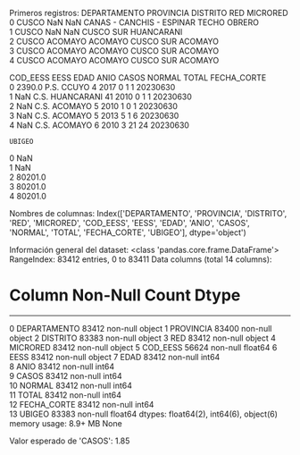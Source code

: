 Primeros registros:
  DEPARTAMENTO PROVINCIA DISTRITO                        RED      MICRORED  \
0        CUSCO       NaN      NaN  CANAS - CANCHIS - ESPINAR  TECHO OBRERO   
1        CUSCO       NaN      NaN                  CUSCO SUR    HUANCARANI   
2        CUSCO   ACOMAYO  ACOMAYO                  CUSCO SUR       ACOMAYO   
3        CUSCO   ACOMAYO  ACOMAYO                  CUSCO SUR       ACOMAYO   
4        CUSCO   ACOMAYO  ACOMAYO                  CUSCO SUR       ACOMAYO   

   COD_EESS             EESS  EDAD  ANIO  CASOS  NORMAL  TOTAL  FECHA_CORTE  \
0    2390.0       P.S. CCUYO     4  2017      0       1      1     20230630   
1       NaN  C.S. HUANCARANI    41  2010      0       1      1     20230630   
2       NaN     C.S. ACOMAYO     5  2010      1       0      1     20230630   
3       NaN     C.S. ACOMAYO     5  2013      5       1      6     20230630   
4       NaN     C.S. ACOMAYO     6  2010      3      21     24     20230630   

    UBIGEO  
0      NaN  
1      NaN  
2  80201.0  
3  80201.0  
4  80201.0  

Nombres de columnas:
Index(['DEPARTAMENTO', 'PROVINCIA', 'DISTRITO', 'RED', 'MICRORED', 'COD_EESS',
       'EESS', 'EDAD', 'ANIO', 'CASOS', 'NORMAL', 'TOTAL', 'FECHA_CORTE',
       'UBIGEO'],
      dtype='object')

Información general del dataset:
<class 'pandas.core.frame.DataFrame'>
RangeIndex: 83412 entries, 0 to 83411
Data columns (total 14 columns):
 #   Column        Non-Null Count  Dtype  
---  ------        --------------  -----  
 0   DEPARTAMENTO  83412 non-null  object 
 1   PROVINCIA     83400 non-null  object 
 2   DISTRITO      83383 non-null  object 
 3   RED           83412 non-null  object 
 4   MICRORED      83412 non-null  object 
 5   COD_EESS      56624 non-null  float64
 6   EESS          83412 non-null  object 
 7   EDAD          83412 non-null  int64  
 8   ANIO          83412 non-null  int64  
 9   CASOS         83412 non-null  int64  
 10  NORMAL        83412 non-null  int64  
 11  TOTAL         83412 non-null  int64  
 12  FECHA_CORTE   83412 non-null  int64  
 13  UBIGEO        83383 non-null  float64
dtypes: float64(2), int64(6), object(6)
memory usage: 8.9+ MB
None

Valor esperado de 'CASOS': 1.85